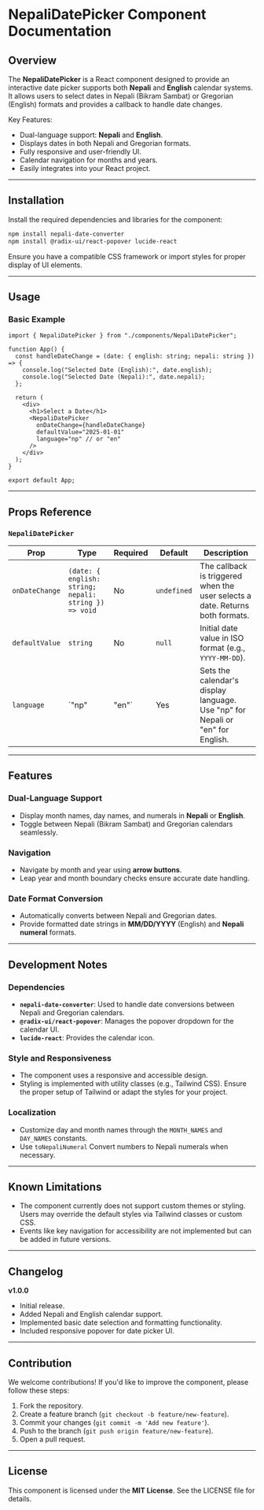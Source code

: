 # NepaliDatePicker Component Documentation

## Overview

The **NepaliDatePicker** is a React component designed to provide an interactive date picker supports both **Nepali** and **English** calendar systems. It allows users to select dates in Nepali (Bikram Sambat) or Gregorian (English) formats and provides a callback to handle date changes.

Key Features:

- Dual-language support: **Nepali** and **English**.
- Displays dates in both Nepali and Gregorian formats.
- Fully responsive and user-friendly UI.
- Calendar navigation for months and years.
- Easily integrates into your React project.

---

## Installation

Install the required dependencies and libraries for the component:

```bash
npm install nepali-date-converter
npm install @radix-ui/react-popover lucide-react
```

Ensure you have a compatible CSS framework or import styles for proper display of UI elements.

---

## Usage

### Basic Example

```tsx
import { NepaliDatePicker } from "./components/NepaliDatePicker";

function App() {
  const handleDateChange = (date: { english: string; nepali: string }) => {
    console.log("Selected Date (English):", date.english);
    console.log("Selected Date (Nepali):", date.nepali);
  };

  return (
    <div>
      <h1>Select a Date</h1>
      <NepaliDatePicker
        onDateChange={handleDateChange}
        defaultValue="2025-01-01"
        language="np" // or "en"
      />
    </div>
  );
}

export default App;
```

---

## Props Reference

### `NepaliDatePicker`

| Prop           | Type                                                  | Required | Default     | Description                                                                    |
| -------------- | ----------------------------------------------------- | -------- | ----------- | ------------------------------------------------------------------------------ |
| `onDateChange` | `(date: { english: string; nepali: string }) => void` | No       | `undefined` | The callback is triggered when the user selects a date. Returns both formats.  |
| `defaultValue` | `string`                                              | No       | `null`      | Initial date value in ISO format (e.g., `YYYY-MM-DD`).                         |
| `language`     | \`"np"                                                | "en"\`   | Yes         | Sets the calendar's display language. Use "np" for Nepali or "en" for English. |

---

## Features

### Dual-Language Support

- Display month names, day names, and numerals in **Nepali** or **English**.
- Toggle between Nepali (Bikram Sambat) and Gregorian calendars seamlessly.

### Navigation

- Navigate by month and year using **arrow buttons**.
- Leap year and month boundary checks ensure accurate date handling.

### Date Format Conversion

- Automatically converts between Nepali and Gregorian dates.
- Provide formatted date strings in **MM/DD/YYYY** (English) and **Nepali numeral** formats.

---

## Development Notes

### Dependencies

- **`nepali-date-converter`**: Used to handle date conversions between Nepali and Gregorian calendars.
- **`@radix-ui/react-popover`**: Manages the popover dropdown for the calendar UI.
- **`lucide-react`**: Provides the calendar icon.

### Style and Responsiveness

- The component uses a responsive and accessible design.
- Styling is implemented with utility classes (e.g., Tailwind CSS). Ensure the proper setup of Tailwind or adapt the styles for your project.

### Localization

- Customize day and month names through the `MONTH_NAMES` and `DAY_NAMES` constants.
- Use `toNepaliNumeral` Convert numbers to Nepali numerals when necessary.

---

## Known Limitations

- The component currently does not support custom themes or styling. Users may override the default styles via Tailwind classes or custom CSS.
- Events like key navigation for accessibility are not implemented but can be added in future versions.

---

## Changelog

**v1.0.0**

- Initial release.
- Added Nepali and English calendar support.
- Implemented basic date selection and formatting functionality.
- Included responsive popover for date picker UI.

---

## Contribution

We welcome contributions! If you'd like to improve the component, please follow these steps:

1. Fork the repository.
2. Create a feature branch (`git checkout -b feature/new-feature`).
3. Commit your changes (`git commit -m 'Add new feature'`).
4. Push to the branch (`git push origin feature/new-feature`).
5. Open a pull request.

---

## License

This component is licensed under the **MIT License**. See the LICENSE file for details.
